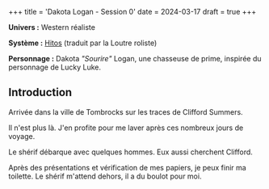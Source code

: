 +++
title = 'Dakota Logan - Session 0'
date = 2024-03-17
draft = true
+++

**Univers :** Western réaliste

**Système :** [Hitos](https://www.laloutreroliste.com/store/13-hitos) (traduit par la Loutre roliste)

**Personnage :** Dakota *"Sourire"* Logan, une chasseuse de prime, inspirée du personnage de Lucky Luke. 


## Introduction

Arrivée dans la ville de Tombrocks sur les traces de Clifford Summers.

Il n'est plus là. J'en profite pour me laver après ces nombreux jours de voyage.

Le shérif débarque avec quelques hommes. Eux aussi cherchent Clifford.

Après des présentations et vérification de mes papiers, je peux finir ma toilette. Le shérif m'attend dehors, il a du boulot pour moi.